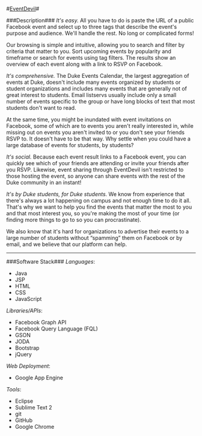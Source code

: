 #[EventDevil](http://event-devil.appspot.com/)#

###Description###
_It&apos;s easy._
All you have to do is paste the URL of a public Facebook event and select up to three tags that describe the event&apos;s purpose and audience. We&apos;ll handle the rest. No long or complicated forms!

Our browsing is simple and intuitive, allowing you to search and filter by criteria that matter to you. Sort upcoming events by popularity and timeframe or search for events using tag filters. The results show an overview of each event along with a link to RSVP on Facebook.

_It&apos;s comprehensive._
The Duke Events Calendar, the largest aggregation of events at Duke, doesn&apos;t include many events organized by students or student organizations and includes many events that are generally not of great interest to students. Email listservs usually include only a small number of events specific to the group or have long blocks of text that most students don&apos;t want to read.

At the same time, you might be inundated with event invitations on Facebook, some of which are to events you aren&apos;t really interested in, while missing out on events you aren&apos;t invited to or you don&apos;t see your friends RSVP to. It doesn&apos;t have to be that way. Why settle when you could have a large database of events for students, by students?

_It&apos;s social._
Because each event result links to a Facebook event, you can quickly see which of your friends are attending or invite your friends after you RSVP. Likewise, event sharing through EventDevil isn&apos;t restricted to those hosting the event, so anyone can share events with the rest of the Duke community in an instant!

_It&apos;s by Duke students, for Duke students._
We know from experience that there&apos;s always a lot happening on campus and not enough time to do it all. That&apos;s why we want to help you find the events that matter the most to you and that most interest you, so you&apos;re making the most of your time (or finding more things to go to so you can procrastinate).

We also know that it&apos;s hard for organizations to advertise their events to a large number of students without &ldquo;spamming&rdquo; them on Facebook or by email, and we believe that our platform can help.

---------------------------------------

###Software Stack###
_Languages_:
* Java
* JSP
* HTML
* CSS
* JavaScript

_Libraries/APIs_:
* Facebook Graph API
* Facebook Query Language (FQL)
* GSON
* JODA
* Bootstrap
* jQuery

_Web Deployment_:
* Google App Engine

_Tools_:
* Eclipse
* Sublime Text 2
* git
* GitHub
* Google Chrome

